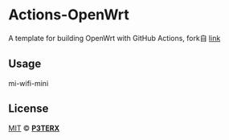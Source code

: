 # Actions-OpenWrt

A template for building OpenWrt with GitHub Actions,  fork自  [link](https://github.com/P3TERX/Actions-OpenWrt)

## Usage

mi-wifi-mini

## License

[MIT](https://github.com/P3TERX/Actions-OpenWrt/blob/main/LICENSE) © [**P3TERX**](https://p3terx.com)
